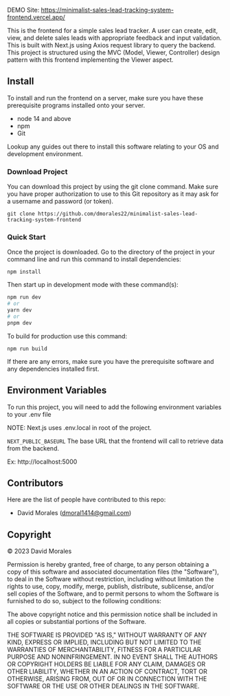 DEMO Site: https://minimalist-sales-lead-tracking-system-frontend.vercel.app/

This is the frontend for a simple sales lead tracker. A user can create, edit, view, and delete sales leads with appropriate feedback and input validation. This is built with Next.js using Axios request library to query the backend. This project is structured using the MVC (Model, Viewer, Controller) design pattern with this frontend implementing the Viewer aspect.

## Install

To install and run the frontend on a server, make sure you have these prerequisite programs installed onto your server.

- node 14 and above
- npm
- Git

Lookup any guides out there to install this software relating to your OS and development environment.

### Download Project

You can download this project by using the git clone command. Make sure you have proper authorization to use to this Git repository as it may ask for a username and password (or token).

`git clone https://github.com/dmorales22/minimalist-sales-lead-tracking-system-frontend`

### Quick Start

Once the project is downloaded. Go to the directory of the project in your command line and run this command to install dependencies:

`npm install`

Then start up in development mode with these command(s):

```bash
npm run dev
# or
yarn dev
# or
pnpm dev
```

To build for production use this command: 

`npm run build`

If there are any errors, make sure you have the prerequisite software and any dependencies installed first.

## Environment Variables

To run this project, you will need to add the following environment variables to your .env file

NOTE: Next.js uses .env.local in root of the project.

`NEXT_PUBLIC_BASEURL` The base URL that the frontend will call to retrieve data from the backend.

Ex: http://localhost:5000

## Contributors

Here are the list of people have contributed to this repo:

- David Morales (dmoral1414@gmail.com)

## Copyright

© 2023 David Morales

Permission is hereby granted, free of charge, to any person obtaining a copy of this software and associated documentation files (the "Software"), to deal in the Software without restriction, including without limitation the rights to use, copy, modify, merge, publish, distribute, sublicense, and/or sell copies of the Software, and to permit persons to whom the Software is furnished to do so, subject to the following conditions:

The above copyright notice and this permission notice shall be included in all copies or substantial portions of the Software.

THE SOFTWARE IS PROVIDED "AS IS," WITHOUT WARRANTY OF ANY KIND, EXPRESS OR IMPLIED, INCLUDING BUT NOT LIMITED TO THE WARRANTIES OF MERCHANTABILITY, FITNESS FOR A PARTICULAR PURPOSE AND NONINFRINGEMENT. IN NO EVENT SHALL THE AUTHORS OR COPYRIGHT HOLDERS BE LIABLE FOR ANY CLAIM, DAMAGES OR OTHER LIABILITY, WHETHER IN AN ACTION OF CONTRACT, TORT OR OTHERWISE, ARISING FROM, OUT OF OR IN CONNECTION WITH THE SOFTWARE OR THE USE OR OTHER DEALINGS IN THE SOFTWARE.
